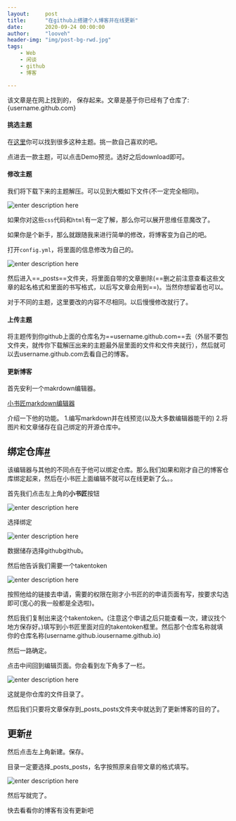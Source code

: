 ```yaml
---
layout:     post
title:      "在github上搭建个人博客并在线更新"
date:       2020-09-24 00:00:00
author:     "looveh"
header-img: "img/post-bg-rwd.jpg"
tags:
    - Web
    - 闲谈
    - github
    - 博客

---
```

该文章是在网上找到的， 保存起来。文章是基于你已经有了仓库了:{username.github.com}
#### 挑选主题

在[这里](http://jekyllthemes.org/)你可以找到很多这种主题。挑一款自己喜欢的吧。

点进去一款主题，可以点击Demo预览。选好之后download即可。

#### 修改主题

我们将下载下来的主题解压。可以见到大概如下文件(不一定完全相同)。

![enter description here](https://gitee.com/wxyww/picture/raw/master/%E5%B0%8F%E4%B9%A6%E5%8C%A0/1566639989343.png)

如果你对这些`css`代码和`html`有一定了解，那么你可以展开思维任意魔改了。

如果你是个新手，那么就跟随我来进行简单的修改，将博客变为自己的吧。

打开`config.yml`，将里面的信息修改为自己的。

![enter description here](https://gitee.com/wxyww/picture/raw/master/%E5%B0%8F%E4%B9%A6%E5%8C%A0/1566640171263.png)

然后进入==_posts==文件夹，将里面自带的文章删除(==删之前注意查看这些文章的起名格式和里面的书写格式，以后写文章会用到==)。当然你想留着也可以。

对于不同的主题，这里要改的内容不尽相同。以后慢慢修改就行了。

#### 上传主题

将主题传到你github上面的仓库名为==username.github.com==去（外层不要包文件夹，就传你下载解压出来的主题最外层里面的文件和文件夹就行），然后就可以去username.github.com去看自己的博客。

#### 更新博客

首先安利一个makrdown编辑器。

[小书匠markdown编辑器](http://markdown.xiaoshujiang.com/)

介绍一下他的功能。
1.编写markdown并在线预览(以及大多数编辑器能干的)
2.将图片和文章储存在自己绑定的开源仓库中。

## 绑定仓库[#](https://www.cnblogs.com/wxyww/p/xiaoshujiang.html#4062492404)

该编辑器与其他的不同点在于他可以绑定仓库。那么我们如果和刚才自己的博客仓库绑定起来，然后在小书匠上面编辑不就可以在线更新了么。。

首先我们点击左上角的**小书匠**按钮

![enter description here](https://gitee.com/wxyww/picture/raw/master/%E5%B0%8F%E4%B9%A6%E5%8C%A0/1566641687182.png)

选择绑定

![enter description here](https://gitee.com/wxyww/picture/raw/master/%E5%B0%8F%E4%B9%A6%E5%8C%A0/1566641703482.png)

数据储存选择githubgithub。

然后他告诉我们需要一个takentoken

![enter description here](https://gitee.com/wxyww/picture/raw/master/%E5%B0%8F%E4%B9%A6%E5%8C%A0/1566641766253.png)

按照他给的链接去申请，需要的权限在刚才小书匠的的申请页面有写，按要求勾选即可(宽心的我一般都是全选啦)。

然后我们复制出来这个takentoken。(注意这个申请之后只能查看一次，建议找个地方保存好。)填写到小书匠里面对应的takentoken框里。然后那个仓库名称就填你的仓库名称(username.github.iousername.github.io)

然后一路确定。

点击中间回到编辑页面。你会看到左下角多了一栏。

![enter description here](https://gitee.com/wxyww/picture/raw/master/%E5%B0%8F%E4%B9%A6%E5%8C%A0/1566642085818.png)

这就是你仓库的文件目录了。

然后我们只要将文章保存到_posts_posts文件夹中就达到了更新博客的目的了。

## 更新[#](https://www.cnblogs.com/wxyww/p/xiaoshujiang.html#334016315)

然后点击左上角新建。保存。

目录一定要选择_posts_posts，名字按照原来自带文章的格式填写。

![enter description here](https://gitee.com/wxyww/picture/raw/master/%E5%B0%8F%E4%B9%A6%E5%8C%A0/1566642286799.png)

然后写就完了。

快去看看你的博客有没有更新吧


